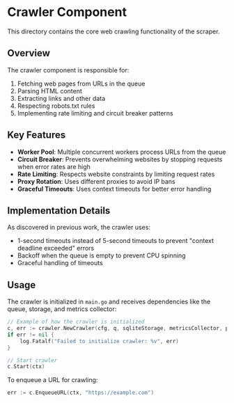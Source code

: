 # Crawler Component

This directory contains the core web crawling functionality of the scraper.

## Overview

The crawler component is responsible for:

1. Fetching web pages from URLs in the queue
2. Parsing HTML content
3. Extracting links and other data
4. Respecting robots.txt rules
5. Implementing rate limiting and circuit breaker patterns

## Key Features

- **Worker Pool**: Multiple concurrent workers process URLs from the queue
- **Circuit Breaker**: Prevents overwhelming websites by stopping requests when error rates are high
- **Rate Limiting**: Respects website constraints by limiting request rates
- **Proxy Rotation**: Uses different proxies to avoid IP bans
- **Graceful Timeouts**: Uses context timeouts for better error handling

## Implementation Details

As discovered in previous work, the crawler uses:
- 1-second timeouts instead of 5-second timeouts to prevent "context deadline exceeded" errors
- Backoff when the queue is empty to prevent CPU spinning
- Graceful handling of timeouts

## Usage

The crawler is initialized in `main.go` and receives dependencies like the queue, storage, and metrics collector:

```go
// Example of how the crawler is initialized
c, err := crawler.NewCrawler(cfg, q, sqliteStorage, metricsCollector, proxyManager)
if err != nil {
    log.Fatalf("Failed to initialize crawler: %v", err)
}

// Start crawler
c.Start(ctx)
```

To enqueue a URL for crawling:

```go
err := c.EnqueueURL(ctx, "https://example.com")
```
